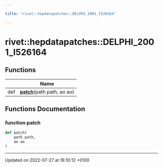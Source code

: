 ```yaml
---

title: "rivet::hepdatapatches::DELPHI_2001_I526164"

---
```


# rivet::hepdatapatches::DELPHI_2001_I526164



## Functions

|                | Name           |
| -------------- | -------------- |
| def | **[patch](http://example.org/namespaces/namespacerivet_1_1hepdatapatches_1_1delphi__2001__i526164/#function-patch)**(path path, ao ao) |


## Functions Documentation

### function patch

```python
def patch(
    path path,
    ao ao
)
```






-------------------------------

Updated on 2022-07-27 at 19:10:12 +0100